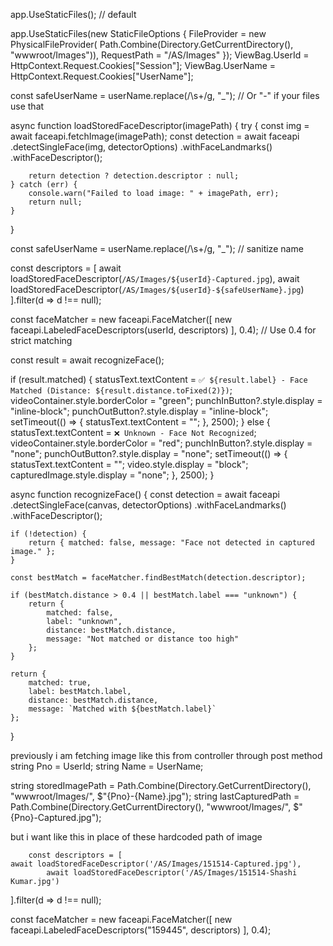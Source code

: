 app.UseStaticFiles(); // default

app.UseStaticFiles(new StaticFileOptions
{
    FileProvider = new PhysicalFileProvider(
        Path.Combine(Directory.GetCurrentDirectory(), "wwwroot/Images")),
    RequestPath = "/AS/Images"
});
ViewBag.UserId = HttpContext.Request.Cookies["Session"];
ViewBag.UserName = HttpContext.Request.Cookies["UserName"];
<script>
    const userId = '@ViewBag.UserId';
    const userName = '@ViewBag.UserName';
</script>
const safeUserName = userName.replace(/\s+/g, "_"); // Or "-" if your files use that

async function loadStoredFaceDescriptor(imagePath) {
    try {
        const img = await faceapi.fetchImage(imagePath);
        const detection = await faceapi
            .detectSingleFace(img, detectorOptions)
            .withFaceLandmarks()
            .withFaceDescriptor();

        return detection ? detection.descriptor : null;
    } catch (err) {
        console.warn("Failed to load image: " + imagePath, err);
        return null;
    }
}

const safeUserName = userName.replace(/\s+/g, "_"); // sanitize name

const descriptors = [
    await loadStoredFaceDescriptor(`/AS/Images/${userId}-Captured.jpg`),
    await loadStoredFaceDescriptor(`/AS/Images/${userId}-${safeUserName}.jpg`)
].filter(d => d !== null);

const faceMatcher = new faceapi.FaceMatcher([
    new faceapi.LabeledFaceDescriptors(userId, descriptors)
], 0.4); // Use 0.4 for strict matching

const result = await recognizeFace();

if (result.matched) {
    statusText.textContent = `✅ ${result.label} - Face Matched (Distance: ${result.distance.toFixed(2)})`;
    videoContainer.style.borderColor = "green";
    punchInButton?.style.display = "inline-block";
    punchOutButton?.style.display = "inline-block";
    setTimeout(() => { statusText.textContent = ""; }, 2500);
} else {
    statusText.textContent = `❌ Unknown - Face Not Recognized`;
    videoContainer.style.borderColor = "red";
    punchInButton?.style.display = "none";
    punchOutButton?.style.display = "none";
    setTimeout(() => {
        statusText.textContent = "";
        video.style.display = "block";
        capturedImage.style.display = "none";
    }, 2500);
}

async function recognizeFace() {
    const detection = await faceapi
        .detectSingleFace(canvas, detectorOptions)
        .withFaceLandmarks()
        .withFaceDescriptor();

    if (!detection) {
        return { matched: false, message: "Face not detected in captured image." };
    }

    const bestMatch = faceMatcher.findBestMatch(detection.descriptor);

    if (bestMatch.distance > 0.4 || bestMatch.label === "unknown") {
        return {
            matched: false,
            label: "unknown",
            distance: bestMatch.distance,
            message: "Not matched or distance too high"
        };
    }

    return {
        matched: true,
        label: bestMatch.label,
        distance: bestMatch.distance,
        message: `Matched with ${bestMatch.label}`
    };
}





previously i am fetching image like this from controller through post method
string Pno = UserId;
 string Name = UserName;

 string storedImagePath = Path.Combine(Directory.GetCurrentDirectory(), "wwwroot/Images/", $"{Pno}-{Name}.jpg");
 string lastCapturedPath = Path.Combine(Directory.GetCurrentDirectory(), "wwwroot/Images/", $"{Pno}-Captured.jpg");


but i want like this in place of these hardcoded path of image 

        const descriptors = [
    await loadStoredFaceDescriptor('/AS/Images/151514-Captured.jpg'),
            await loadStoredFaceDescriptor('/AS/Images/151514-Shashi Kumar.jpg')
].filter(d => d !== null);

const faceMatcher = new faceapi.FaceMatcher([
            new faceapi.LabeledFaceDescriptors("159445", descriptors)
], 0.4);
